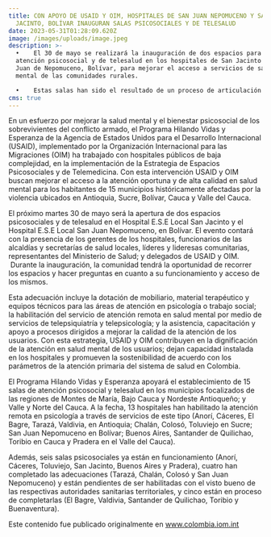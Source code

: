 ```yaml
---
title: CON APOYO DE USAID Y OIM, HOSPITALES DE SAN JUAN NEPOMUCENO Y SAN
  JACINTO, BOLÍVAR INAUGURAN SALAS PSICOSOCIALES Y DE TELESALUD
date: 2023-05-31T01:28:09.620Z
image: /images/uploads/image.jpeg
description: >-
  •    El 30 de mayo se realizará la inauguración de dos espacios para la
  atención psicosocial y de telesalud en los hospitales de San Jacinto y San
  Juan de Nepomuceno, Bolívar, para mejorar el acceso a servicios de salud
  mental de las comunidades rurales.

  •    Estas salas han sido el resultado de un proceso de articulación entre las autoridades locales, los hospitales, el Ministerio de Salud, y el Programa Hilando Vidas y Esperanza de la Agencia de Estados Unidos para el Desarrollo Internacional (USAID), implementado por la Organización Internacional para las Migraciones (OIM).
cms: true
---
```

En un esfuerzo por mejorar la salud mental y el bienestar psicosocial de los sobrevivientes del conflicto armado, el Programa Hilando Vidas y Esperanza de la Agencia de Estados Unidos para el Desarrollo Internacional (USAID), implementado por la Organización Internacional para las Migraciones (OIM) ha trabajado con hospitales públicos de baja complejidad, en la implementación de la Estrategia de Espacios Psicosociales y de Telemedicina. Con esta intervención USAID y OIM buscan mejorar el acceso a la atención oportuna y de alta calidad en salud mental para los habitantes de 15 municipios históricamente afectadas por la violencia ubicados en Antioquia, Sucre, Bolívar, Cauca y Valle del Cauca. 

El próximo martes 30 de mayo será la apertura de dos espacios psicosociales y de telesalud en el Hospital E.S.E Local San Jacinto y el Hospital E.S.E Local San Juan Nepomuceno, en Bolívar. El evento contará con la presencia de los gerentes de los hospitales, funcionarios de las alcaldías y secretarías de salud locales, líderes y lideresas comunitarias, representantes del Ministerio de Salud; y delegados de USAID y OIM.  Durante la inauguración, la comunidad tendrá la oportunidad de recorrer los espacios y hacer preguntas en cuanto a su funcionamiento y acceso de los mismos. 

Esta adecuación incluye la dotación de mobiliario, material terapéutico y equipos técnicos para las áreas de atención en psicología o trabajo social; la habilitación del servicio de atención remota en salud mental por medio de servicios de telepsiquiatría y telepsicología; y la asistencia, capacitación y apoyo a procesos dirigidos a mejorar la calidad de la atención de los usuarios. Con esta estrategia, USAID y OIM contribuyen en la dignificación de la atención en salud mental de los usuarios; dejan capacidad instalada en los hospitales y promueven la sostenibilidad de acuerdo con los parámetros de la atención primaria del sistema de salud en Colombia. 

El Programa Hilando Vidas y Esperanza apoyará el establecimiento de 15 salas de atención psicosocial y telesalud en los municipios focalizados de las regiones de Montes de María, Bajo Cauca y Nordeste Antioqueño; y Valle y Norte del Cauca. A la fecha, 13 hospitales han habilitado la atención remota en psicología a través de servicios de este tipo (Anorí, Cáceres, El Bagre, Tarazá, Valdivia, en Antioquia; Chalán, Colosó, Toluviejo en Sucre; San Juan Nepomuceno en Bolívar; Buenos Aires, Santander de Quilichao, Toribio en Cauca y Pradera en el Valle del Cauca).

Además, seis salas psicosociales ya están en funcionamiento (Anorí, Cáceres, Toluviejo, San Jacinto, Buenos Aires y Pradera), cuatro han completado las adecuaciones (Tarazá, Chalán, Colosó y San Juan Nepomuceno) y están pendientes de ser habilitadas con el visto bueno de las respectivas autoridades sanitarias territoriales, y cinco están en proceso de completarlas (El Bagre, Valdivia, Santander de Quilichao, Toribio y Buenaventura).

Este contenido fue publicado originalmente en www.colombia.iom.int